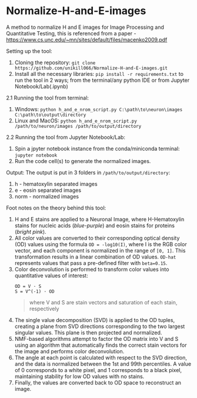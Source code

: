 # Normalize-H-and-E-images
A method to normalize H and E images for Image Processing and Quantitative Testing, this is referenced from a paper - https://www.cs.unc.edu/~mn/sites/default/files/macenko2009.pdf

Setting up the tool:
1. Cloning the repository: `git clone https://github.com/unikill066/Normalize-H-and-E-images.git`
2. Install all the necessary libraries: `pip install -r requirements.txt` to run the tool in 2 ways; from the terminal/any python IDE or from Jupyter Notebook/Lab(.ipynb)

2.1 Running the tool from terminal: 
  1. Windows: `python h_and_e_nrom_script.py C:\path\to\neuron\images C:\path\to\output\directory`
  2. Linux and MacOS: `python h_and_e_nrom_script.py /path/to/neuron/images /path/to/output/directory`

2.2 Running the tool from Jupyter Notebook/Lab:
  1. Spin a jpyter notebook instance from the conda/miniconda terminal: `jupyter notebook`
  2. Run the code cell(s) to generate the normalized images.

Output:
The output is put in 3 folders in `/path/to/output/directory`:
  1. h - hematoxylin separated images
  2. e - eosin separated images
  3. norm - normalized images

Foot notes on the theory behind this tool:
1. H and E stains are applied to a Neuronal Image, where H-Hematoxylin stains for nucleic acids (*blue-purple*) and eosin stains for proteins (*bright pink*).
2. All color values are converted to their corresponding optical density (OD) values using the formula `OD = -log10(I)`, where I is the RGB color vector, and each component is normalized in the range of `[0, 1]`. This transformation results in a linear combination of OD values. `OD-hat` represents values that pass a pre-defined filter with `beta=0.15`.
3. Color deconvolution is performed to transform color values into quantitative values of interest:
   ```
   OD = V · S
   S = V^(-1) · OD
   ```
   > where V and S are stain vectors and saturation of each stain, respectively
4. The single value decomposition (SVD) is applied to the OD tuples, creating a plane from SVD directions corresponding to the two largest singular values. This plane is then projected and normalized.
5. NMF-based algorithms attempt to factor the OD matrix into V and S using an algorithm that automatically finds the correct stain vectors for the image and performs color deconvolution.
6. The angle at each point is calculated with respect to the SVD direction, and the data is normalized between the 1st and 99th percentiles. A value of 0 corresponds to a white pixel, and 1 corresponds to a black pixel, maintaining stability for low OD values with no stains.
7. Finally, the values are converted back to OD space to reconstruct an image.
